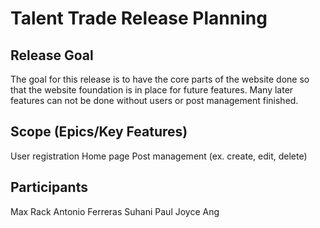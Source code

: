# Talent Trade Release Planning

## Release Goal
The goal for this release is to have the core parts of the website done so that the website foundation is in place for future features. Many later features can not be done without users or post management finished.

## Scope (Epics/Key Features)
User registration
Home page
Post management (ex. create, edit, delete)

## Participants
Max Rack
Antonio Ferreras
Suhani Paul
Joyce Ang
